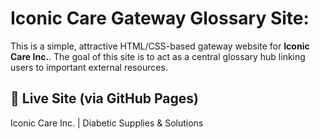 # Iconic Care Gateway Glossary Site:

This is a simple, attractive HTML/CSS-based gateway website for **Iconic Care Inc.**. The goal of this site is to act as a central glossary hub linking users to important external resources.

## 🔗 Live Site (via GitHub Pages)
Iconic Care Inc. | Diabetic Supplies & Solutions
